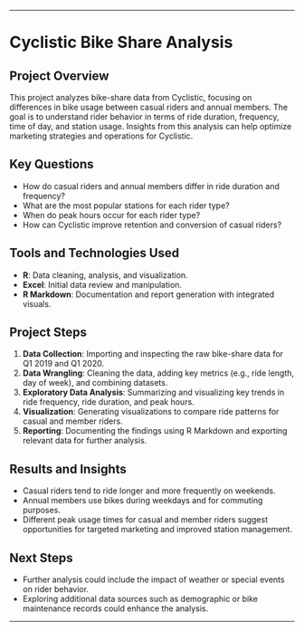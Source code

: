 
---

# Cyclistic Bike Share Analysis

## Project Overview

This project analyzes bike-share data from Cyclistic, focusing on differences in bike usage between casual riders and annual members. The goal is to understand rider behavior in terms of ride duration, frequency, time of day, and station usage. Insights from this analysis can help optimize marketing strategies and operations for Cyclistic.

## Key Questions
- How do casual riders and annual members differ in ride duration and frequency?
- What are the most popular stations for each rider type?
- When do peak hours occur for each rider type?
- How can Cyclistic improve retention and conversion of casual riders?

## Tools and Technologies Used
- **R**: Data cleaning, analysis, and visualization.
- **Excel**: Initial data review and manipulation.
- **R Markdown**: Documentation and report generation with integrated visuals.

## Project Steps
1. **Data Collection**: Importing and inspecting the raw bike-share data for Q1 2019 and Q1 2020.
2. **Data Wrangling**: Cleaning the data, adding key metrics (e.g., ride length, day of week), and combining datasets.
3. **Exploratory Data Analysis**: Summarizing and visualizing key trends in ride frequency, ride duration, and peak hours.
4. **Visualization**: Generating visualizations to compare ride patterns for casual and member riders.
5. **Reporting**: Documenting the findings using R Markdown and exporting relevant data for further analysis.

## Results and Insights
- Casual riders tend to ride longer and more frequently on weekends.
- Annual members use bikes during weekdays and for commuting purposes.
- Different peak usage times for casual and member riders suggest opportunities for targeted marketing and improved station management.

## Next Steps
- Further analysis could include the impact of weather or special events on rider behavior.
- Exploring additional data sources such as demographic or bike maintenance records could enhance the analysis.

---
